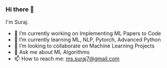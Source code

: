 ### Hi there 👋
I'm Suraj. 

- 🔭 I’m currently working on Implementing ML Papers to Code
- 🌱 I’m currently learning ML, NLP, Pytorch, Advanced Python
- 👯 I’m looking to collaborate on Machine Learning Projects<!--- 🤔 I’m looking for help with -->
- 💬 Ask me about ML Algorithms
- 📫 How to reach me: ms.suraj7@gmail.com
<!--- ⚡ Fun fact: -->
